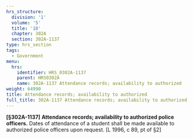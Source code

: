 ```yaml
---
hrs_structure:
  division: '1'
  volume: '5'
  title: '18'
  chapter: 302A
  section: 302A-1137
type: hrs_section
tags:
  - Government
menu:
  hrs:
    identifier: HRS_0302A-1137
    parent: HRS0302A
    name: 302A-1137 Attendance records; availability to authorized
weight: 64990
title: Attendance records; availability to authorized
full_title: 302A-1137 Attendance records; availability to authorized
---
```

**[§302A-1137]** **Attendance records; availability to authorized police officers.** Dates of attendance of a student shall be made available to authorized police officers upon request. [L 1996, c 89, pt of §2]